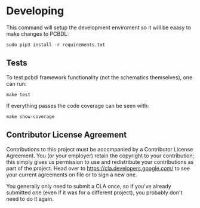 # Developing

This command will setup the development enviroment so it will be eaasy to make changes to PCBDL:

    sudo pip3 install -r requirements.txt

## Tests

To test pcbdl framework functionality (not the schematics themselves), one can run:

    make test

If everything passes the code coverage can be seen with:

    make show-coverage

## Contributor License Agreement

Contributions to this project must be accompanied by a Contributor License
Agreement. You (or your employer) retain the copyright to your contribution;
this simply gives us permission to use and redistribute your contributions as
part of the project. Head over to <https://cla.developers.google.com/> to see
your current agreements on file or to sign a new one.

You generally only need to submit a CLA once, so if you've already submitted one
(even if it was for a different project), you probably don't need to do it
again.
